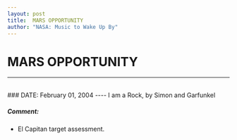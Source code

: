 ```yaml
---
layout: post
title:  MARS OPPORTUNITY
author: "NASA: Music to Wake Up By"
---
```


# MARS OPPORTUNITY
----
<br/>
### DATE: February 01, 2004
----
I am a Rock, by Simon and Garfunkel

##### Comment:
* El Capitan target assessment.
